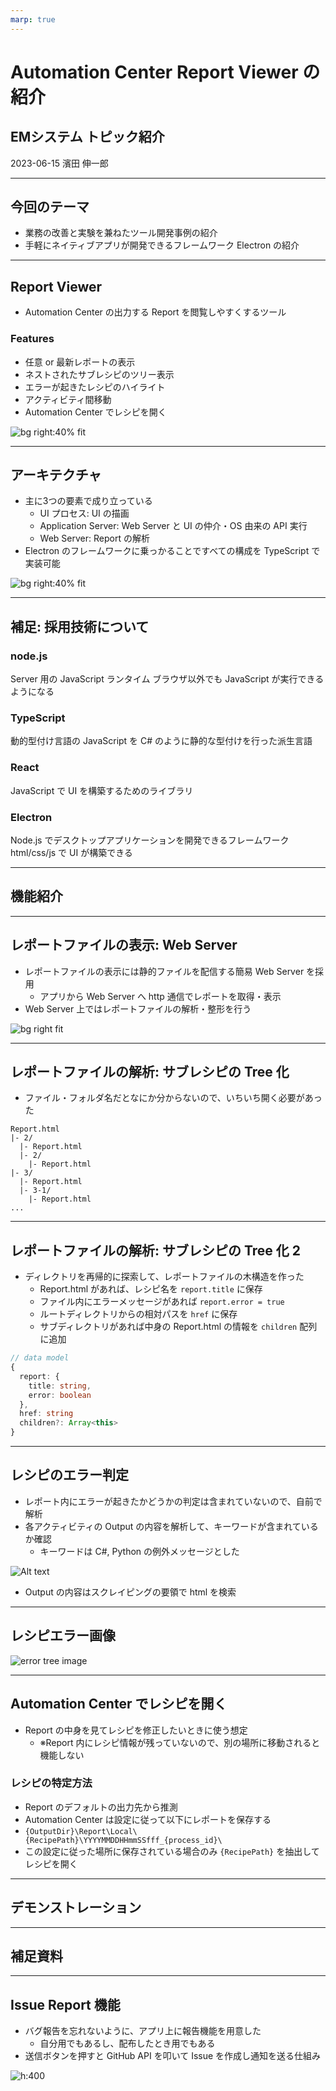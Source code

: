 ```yaml
---
marp: true
---
```


# Automation Center Report Viewer の紹介

## EMシステム トピック紹介

2023-06-15
濱田 伸一郎

---

## 今回のテーマ

- 業務の改善と実験を兼ねたツール開発事例の紹介
- 手軽にネイティブアプリが開発できるフレームワーク Electron の紹介

---

## Report Viewer

- Automation Center の出力する Report を閲覧しやすくするツール

### Features

- 任意 or 最新レポートの表示
- ネストされたサブレシピのツリー表示
- エラーが起きたレシピのハイライト
- アクティビティ間移動
- Automation Center でレシピを開く

![bg right:40% fit](images/ReportViewer.png)

---

## アーキテクチャ

- 主に3つの要素で成り立っている
  - UI プロセス: UI の描画
  - Application Server: Web Server と UI の仲介・OS 由来の API 実行
  - Web Server: Report の解析
- Electron のフレームワークに乗っかることですべての構成を TypeScript で実装可能

![bg right:40% fit](./images/architecture.svg)

---

## 補足: 採用技術について

### node.js

Server 用の JavaScript ランタイム
ブラウザ以外でも JavaScript が実行できるようになる

### TypeScript

動的型付け言語の JavaScript を C# のように静的な型付けを行った派生言語

### React

JavaScript で UI を構築するためのライブラリ

### Electron

Node.js でデスクトップアプリケーションを開発できるフレームワーク
html/css/js で UI が構築できる

---

## 機能紹介

---

## レポートファイルの表示: Web Server

- レポートファイルの表示には静的ファイルを配信する簡易 Web Server を採用
  - アプリから Web Server へ http 通信でレポートを取得・表示
- Web Server 上ではレポートファイルの解析・整形を行う

![bg right fit](./images/OpenReportFlowChart.png)

---

## レポートファイルの解析: サブレシピの Tree 化

- ファイル・フォルダ名だとなにか分からないので、いちいち開く必要があった

```shell
Report.html
|- 2/
  |- Report.html
  |- 2/
    |- Report.html
|- 3/
  |- Report.html
  |- 3-1/
    |- Report.html
...
```

---

## レポートファイルの解析: サブレシピの Tree 化 2

- ディレクトリを再帰的に探索して、レポートファイルの木構造を作った
  - Report.html があれば、レシピ名を `report.title` に保存
  - ファイル内にエラーメッセージがあれば `report.error = true`
  - ルートディレクトリからの相対パスを `href` に保存
  - サブディレクトリがあれば中身の Report.html の情報を `children` 配列に追加

```typescript
// data model
{
  report: {
    title: string,
    error: boolean
  },
  href: string
  children?: Array<this>
}
```

---

## レシピのエラー判定

- レポート内にエラーが起きたかどうかの判定は含まれていないので、自前で解析
- 各アクティビティの Output の内容を解析して、キーワードが含まれているか確認
  - キーワードは C#, Python の例外メッセージとした

![Alt text](./images/cpython.png)

- Output の内容はスクレイピングの要領で html を検索

---

## レシピエラー画像

![error tree image](./images/error-tree.png)

---

## Automation Center でレシピを開く

- Report の中身を見てレシピを修正したいときに使う想定
  - ※Report 内にレシピ情報が残っていないので、別の場所に移動されると機能しない

### レシピの特定方法

- Report のデフォルトの出力先から推測
- Automation Center は設定に従って以下にレポートを保存する
- `{OutputDir}\Report\Local\{RecipePath}\YYYYMMDDHHmmSSfff_{process_id}\`
- この設定に従った場所に保存されている場合のみ `{RecipePath}` を抽出してレシピを開く

---

## デモンストレーション

---

## 補足資料

---

## Issue Report 機能

- バグ報告を忘れないように、アプリ上に報告機能を用意した
  - 自分用でもあるし、配布したとき用でもある
- 送信ボタンを押すと GitHub API を叩いて Issue を作成し通知を送る仕組み

![h:400](./images/issue-report.svg)
